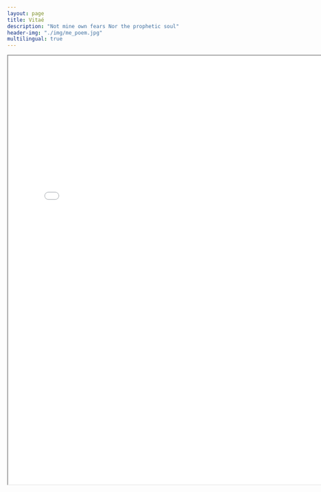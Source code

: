 ```yaml
---
layout: page
title: Vitaé
description: "Not mine own fears Nor the prophetic soul"
header-img: "./img/me_poem.jpg"
multilingual: true
---
```


 <iframe src = "../Shan_Jiang_2019.pdf" width="770" height="1000">
